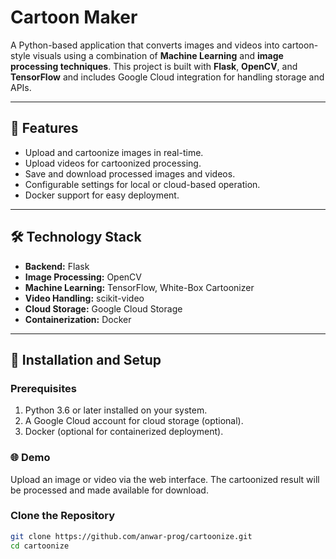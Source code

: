# Cartoon Maker

A Python-based application that converts images and videos into cartoon-style visuals using a combination of **Machine Learning** and **image processing techniques**. This project is built with **Flask**, **OpenCV**, and **TensorFlow** and includes Google Cloud integration for handling storage and APIs.

---

## 🎯 Features
- Upload and cartoonize images in real-time.
- Upload videos for cartoonized processing.
- Save and download processed images and videos.
- Configurable settings for local or cloud-based operation.
- Docker support for easy deployment.

---

## 🛠️ Technology Stack
- **Backend:** Flask
- **Image Processing:** OpenCV
- **Machine Learning:** TensorFlow, White-Box Cartoonizer
- **Video Handling:** scikit-video
- **Cloud Storage:** Google Cloud Storage
- **Containerization:** Docker

---

## 🚀 Installation and Setup

### Prerequisites
1. Python 3.6 or later installed on your system.
2. A Google Cloud account for cloud storage (optional).
3. Docker (optional for containerized deployment).


### 🌐 Demo
Upload an image or video via the web interface.
The cartoonized result will be processed and made available for download.


### Clone the Repository
```bash
git clone https://github.com/anwar-prog/cartoonize.git
cd cartoonize

